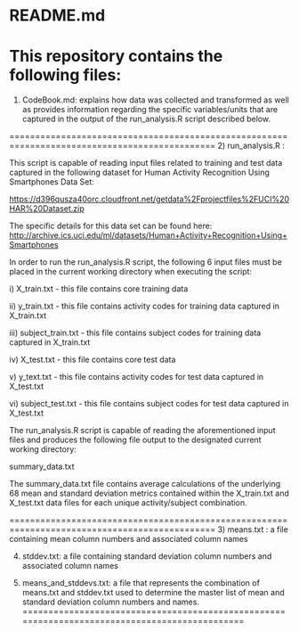 README.md
==========================

This repository contains the following files:
==============================================================================================
1) CodeBook.md: explains how data was collected and transformed as well as provides
                information regarding the specific variables/units that are captured
                in the output of the run_analysis.R script described below.

==============================================================================================
2) run_analysis.R : 

This script is capable of reading input files related to training and test data captured
in the following dataset for Human Activity Recognition Using Smartphones Data Set: 

https://d396qusza40orc.cloudfront.net/getdata%2Fprojectfiles%2FUCI%20HAR%20Dataset.zip 

The specific details for this data set can be found here:
http://archive.ics.uci.edu/ml/datasets/Human+Activity+Recognition+Using+Smartphones

In order to run the run_analysis.R script, the following 6 input files must be placed in the 
current working directory when executing the script:

i) X_train.txt - this file contains core training data

ii) y_train.txt - this file contains activity codes for training data captured in X_train.txt

iii) subject_train.txt - this file contains subject codes for training data captured in X_train.txt

iv) X_test.txt - this file contains core test data

v) y_text.txt - this file contains activity codes for test data captured in X_test.txt

vi) subject_test.txt - this file contains subject codes for test data captured in X_test.txt


The run_analysis.R script is capable of reading the aforementioned input files and produces
the following file output to the designated current working directory:

summary_data.txt

The summary_data.txt file contains average calculations of the underlying 68 mean and
standard deviation metrics contained within the X_train.txt and X_test.txt data files
for each unique activity/subject combination.

==============================================================================================
3) means.txt : a file containing mean column numbers and associated column names

4) stddev.txt: a file containing standard deviation column numbers and associated column names

5) means_and_stddevs.txt: a file that represents the combination of means.txt and stddev.txt 
                          used to determine the master list of mean and standard deviation 
                          column numbers and names.
==============================================================================================
